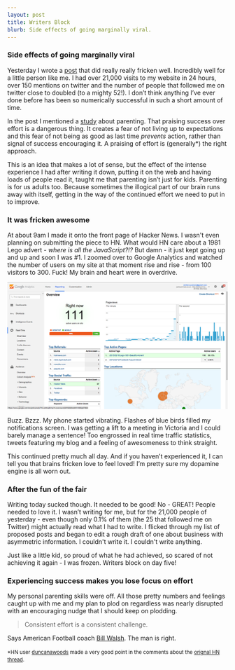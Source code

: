 ```yaml
---
layout: post
title: Writers Block 
blurb: Side effects of going marginally viral.
---
```


<h3>Side effects of going marginally viral</h3>

Yesterday I wrote a <a href="http://joshsummers.co.uk/2015/02/16/Lego-1981-Beautiful-Advert/" target="_blank">post</a> that did really really fricken well. Incredibly well for a little person like me. I had over 21,000 visits to my website in 24 hours, over 150 mentions on twitter and the number of people that followed me on twitter close to doubled (to a mighty 52!). I don’t think anything I’ve ever done before has been so numerically successful in such a short amount of time. 

In the post I mentioned a <a href="http://www.bbc.co.uk/news/magazine-13128701" target="_blank">study</a> about parenting. That praising success over effort is a dangerous thing. It creates a fear of not living up to expectations and this fear of not being as good as last time <i>prevents</i> action, rather than signal of success encouraging it. A praising of effort is (generally*) the right approach. 

This is an idea that makes a lot of sense, but the effect of the intense experience I had after writing it down, putting it on the web and having loads of people read it, taught me that parenting isn’t just for kids. Parenting is for us adults too. Because sometimes the illogical part of our brain runs away with itself, getting in the way of the continued effort we need to put in to improve. 

<h3>It was fricken awesome</h3>

At about 9am I made it onto the front page of Hacker News. I wasn't even planning on submitting the piece to HN. What would HN care about a 1981 Lego advert - <i>where is all the JavaScript?!?</i> But damn - it just kept going up and up and soon I was #1. I zoomed over to Google Analytics and watched the number of users on my site at that moment rise and rise - from 100 visitors to 300. Fuck! My brain and heart were in overdrive. 

<img src="/images/gafun.png">

Buzz. Bzzz. My phone started vibrating. Flashes of blue birds filled my notifications screen. I was getting a lift to a meeting in Victoria and I could barely manage a sentence! Too engrossed in real time traffic statistics, tweets featuring my blog and a feeling of awesomeness to think straight.

This continued pretty much all day. And if you haven’t experienced it, I can tell you that brains fricken love to feel loved! I’m pretty sure my dopamine engine is all worn out. 

<h3>After the fun of the fair</h3>

Writing today sucked though. It needed to be good! No - GREAT! People needed to love it. I wasn’t writing for me, but for the 21,000 people of yesterday - even though only 0.1% of them (the 25 that followed me on Twitter) might actually read what I had to write. I flicked through my list of proposed posts and began to edit a rough draft of one about business with asymmetric information. I couldn't write it. I couldn't write anything.

Just like a little kid, so proud of what he had achieved, so scared of not achieving it again - I was frozen. Writers block on day five! 

<h3>Experiencing success makes you lose focus on effort</h3>

My personal parenting skills were off. All those pretty numbers and feelings caught up with me and my plan to plod on regardless was nearly disrupted with an encouraging nudge that I should keep on plodding. 

> Consistent effort is a consistent challenge.

Says American Football coach <a href="http://www.amazon.co.uk/The-Score-Takes-Care-Itself/dp/1591843472" target="_blank">Bill Walsh</a>. The man is right.<br>

<small>*HN user <a href="https://news.ycombinator.com/user?id=duncanawoods" target="_blank">duncanawoods</a> made a very good point in the comments about the <a href="https://news.ycombinator.com/item?id=9061309">orignal HN thread</a>.</small> 

